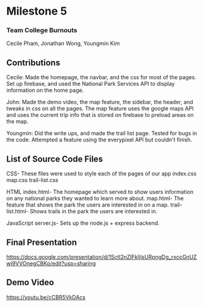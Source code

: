 # Milestone 5

### Team College Burnouts

Cecile Pham, Jonathan Wong, Youngmin Kim



## Contributions

Cecile: Made the homepage, the navbar, and the css for most of the pages. Set up firebase, and used the National Park Services API to display information on the home page.

John: Made the demo video, the map feature, the sidebar, the header, and tweaks in css on all the pages. The map feature uses the google maps API and uses the current trip info that is stored on firebase to preload areas on the map.

Youngmin: Did the write ups, and made the trail list page. Tested for bugs in the code. Attempted a feature using the everypixel API but couldn't finish.

## List of Source Code Files

CSS- These files were used to style each of the pages of our app
index.css
map.css
trail-list.css

HTML
index.html- The homepage which served to show users information on any national parks they wanted to learn more about.
map.html- The feature that shows the park the users are interested in on a map.
trail-list.html- Shows trails in the park the users are interested in.

JavaScript
server.js- Sets up the node.js + express backend.

## Final Presentation

https://docs.google.com/presentation/d/1Sctl2nZIFkIjlsURpngDg_rxccGnUZwi9VVOnegCBKo/edit?usp=sharing

## Demo Video

https://youtu.be/cCBR5VkDAcs
